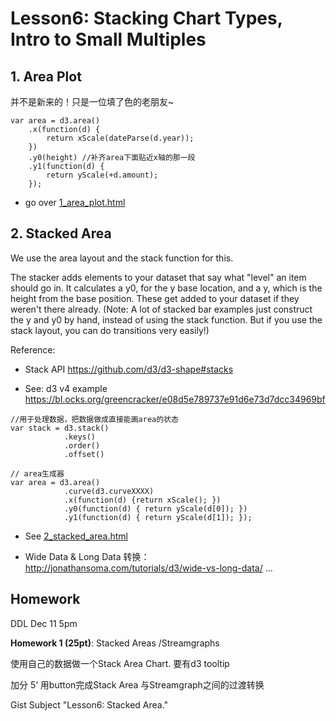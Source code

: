 # Lesson6: Stacking Chart Types, Intro to Small Multiples


## 1. Area Plot

并不是新来的！只是一位填了色的老朋友~

````
var area = d3.area()
    .x(function(d) {
        return xScale(dateParse(d.year));
    })
    .y0(height) //补齐area下面贴近x轴的那一段
    .y1(function(d) {
        return yScale(+d.amount);
    });
````

* go over [1_area_plot.html](1_area_plot.html)


## 2. Stacked Area

We use the area layout and the stack function for this.

The stacker adds elements to your dataset that say what "level" an item should go in. It calculates a y0, for the y base location, and a y, which is the height from the base position.  These get added to your dataset if they weren't there already.  (Note: A lot of stacked bar examples just construct the y and y0 by hand, instead of using the stack function. But if you use the stack layout, you can do transitions very easily!)

Reference:
  
* Stack API https://github.com/d3/d3-shape#stacks

* See: d3 v4 example https://bl.ocks.org/greencracker/e08d5e789737e91d6e73d7dcc34969bf

```
//用于处理数据，把数据做成直接能画area的状态
var stack = d3.stack()
			.keys()
			.order()
			.offset()

// area生成器
var area = d3.area()
            .curve(d3.curveXXXX)
            .x(function(d) {return xScale(); })
            .y0(function(d) { return yScale(d[0]); })
            .y1(function(d) { return yScale(d[1]); });
```

* See [2_stacked_area.html](2_stacked_area.html)

* Wide Data & Long Data 转换：http://jonathansoma.com/tutorials/d3/wide-vs-long-data/ 
...















## Homework

DDL Dec 11 5pm

**Homework 1 (25pt)**: Stacked Areas /Streamgraphs 

使用自己的数据做一个Stack Area Chart. 要有d3 tooltip

加分 5‘ 用button完成Stack Area 与Streamgraph之间的过渡转换

Gist Subject "Lesson6: Stacked Area."
